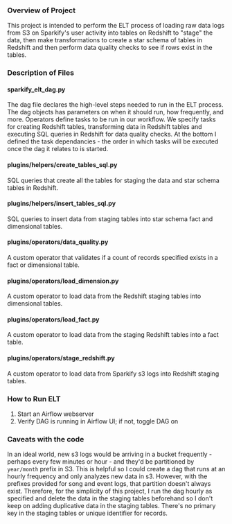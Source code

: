 ### Overview of Project
This project is intended to perform the ELT process of loading raw data logs from S3 on Sparkify's user activity into tables on Redshift to "stage" the data, then make transformations to create a star schema of tables in Redshift and then perform data quality checks to see if rows exist in the tables.

### Description of Files

#### sparkify_elt_dag.py
The dag file declares the high-level steps needed to run in the ELT process. The dag objects has parameters on when it should run, how frequently, and more. Operators define tasks to be run in our workflow. We specify tasks for creating Redshift tables, transforming data in Redshift tables and executing SQL queries in Redshift for data quality checks. At the bottom I defined the task dependancies - the order in which tasks will be executed once the dag it relates to is started. 

#### plugins/helpers/create_tables_sql.py
SQL queries that create all the tables for staging the data and star schema tables in Redshift.

#### plugins/helpers/insert_tables_sql.py
SQL queries to insert data from staging tables into star schema fact and dimensional tables.

#### plugins/operators/data_quality.py
A custom operator that validates if a count of records specified exists in a fact or dimensional table.

#### plugins/operators/load_dimension.py
A custom operator to load data from the Redshift staging tables into dimensional tables.

#### plugins/operators/load_fact.py
A custom operator to load data from the staging Redshift tables into a fact table.

#### plugins/operators/stage_redshift.py
A custom operator to load data from Sparkify s3 logs into Redshift staging tables.

### How to Run ELT 

1. Start an Airflow webserver 
2. Verify DAG is running in Airflow UI; if not, toggle DAG on

### Caveats with the code

In an ideal world, new s3 logs would be arriving in a bucket frequently - perhaps every few minutes or hour - and they'd be partitioned by `year/month` prefix in S3. This is helpful so I could create a dag that runs at an hourly frequency and only analyzes new data in s3. However, with the prefixes provided for song and event logs, that partition doesn't always exist. Therefore, for the simplicity of this project, I run the dag hourly as specified and delete the data in the staging tables beforehand so I don't keep on adding duplicative data in the staging tables. There's no primary key in the staging tables or unique identifier for records. 